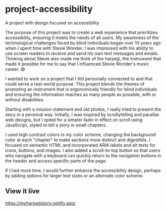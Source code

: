 # project-accessibility
A project with design focused on accessibility

The purpose of this project was to create a web experience that prioritizes accessibility, ensuring it meets the needs of all users. My awareness of the technological challenges faced by blind individuals began over 10 years ago when I spent time with Stevie Wonder. I was impressed with his ability to use screen readers to receive and send his own text messages and emails. Thinking about Stevie also made me think of the harpejji, the instrument that made it possible for me to say that I influenced Stevie Wonder's music career. 😅

I wanted to work on a project that I felt personally connected to and that could serve a real-world purpose. This project blends the themes of promoting an instrument that is ergonomically friendly for blind individuals and ensuring the information reaches as many people as possible, with or without disabilities. 

Starting with a mission statement and old photos, I really tried to present the story in a personal way. Initially, I was inspired by scrollytelling and parallax web designs, but I opted for a simpler fade-in effect on scroll using JavaScript, styled to tell a story in small chapters. 

I used high contrast colors in my color scheme, changing the background color at each "chapter" to make sections more distinct and digestible. I focused on semantic HTML and incorporated ARIA labels and alt texts for icons, buttons, and images. I also added a scroll-to-top button so that users who navigate with a keyboard can quickly return to the navigation buttons in the header and access specific parts of the page. 

If I had more time, I would further enhance the accessibility design, perhaps by adding options for larger text sizes or an alternate color scheme. 

## View it live
https://myharpejjistory.netlify.app/
